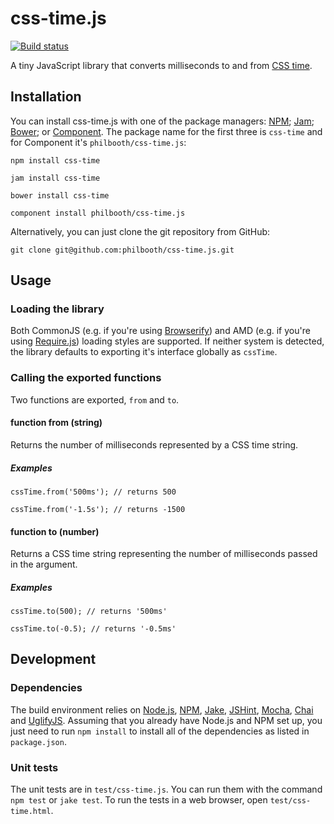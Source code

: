 # css-time.js

[![Build status][ci-image]][ci-status]

A tiny JavaScript library
that converts milliseconds
to and from [CSS time][csstime].

## Installation

You can install css-time.js
with one of
the package managers:
[NPM];
[Jam];
[Bower];
or [Component].
The package name
for the first three
is `css-time`
and for Component
it's `philbooth/css-time.js`:

```
npm install css-time

jam install css-time

bower install css-time

component install philbooth/css-time.js
```

Alternatively,
you can just clone
the git repository
from GitHub:

```
git clone git@github.com:philbooth/css-time.js.git
```

## Usage

### Loading the library

Both
CommonJS
(e.g. if you're using [Browserify])
and AMD
(e.g. if you're using [Require.js][require])
loading styles are supported.
If neither system is detected,
the library defaults to
exporting it's interface globally
as `cssTime`.

### Calling the exported functions

Two functions are exported, `from` and `to`.

#### function from (string)

Returns the number of milliseconds
represented by a CSS time string.

##### Examples

```
cssTime.from('500ms'); // returns 500

cssTime.from('-1.5s'); // returns -1500
```

#### function to (number)

Returns a CSS time string
representing the number of milliseconds
passed in the argument.

##### Examples

```
cssTime.to(500); // returns '500ms'

cssTime.to(-0.5); // returns '-0.5ms'
```

## Development

### Dependencies

The build environment relies on
[Node.js][node],
[NPM],
[Jake],
[JSHint],
[Mocha],
[Chai] and
[UglifyJS].
Assuming that you already have Node.js and NPM set up,
you just need to run `npm install` to
install all of the dependencies as listed in `package.json`.

### Unit tests

The unit tests are in `test/css-time.js`.
You can run them with the command `npm test` or `jake test`.
To run the tests in a web browser,
open `test/css-time.html`.

[ci-image]: https://secure.travis-ci.org/philbooth/css-time.js.png
[ci-status]: http://travis-ci.org/#!/philbooth/css-time.js
[csstime]: http://www.w3.org/TR/css3-values/#time
[npm]: https://npmjs.org/
[jam]: http://jamjs.org/
[component]: http://component.io/
[bower]: http://bower.io/
[browserify]: http://browserify.org/
[require]: http://requirejs.org/
[node]: http://nodejs.org/
[jake]: https://github.com/mde/jake
[jshint]: https://github.com/jshint/node-jshint
[mocha]: http://visionmedia.github.com/mocha
[chai]: http://chaijs.com/
[uglifyjs]: https://github.com/mishoo/UglifyJS


